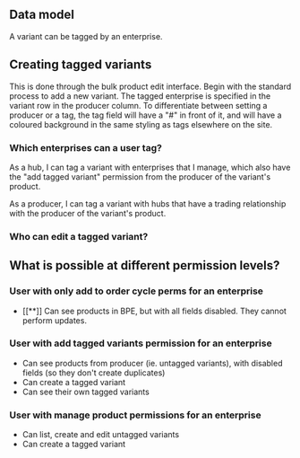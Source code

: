 ## Data model

A variant can be tagged by an enterprise.


## Creating tagged variants

This is done through the bulk product edit interface.
Begin with the standard process to add a new variant.
The tagged enterprise is specified in the variant row in the producer column.
To differentiate between setting a producer or a tag, the tag field will have a "#" in front of it, and will have a coloured background in the same styling as tags elsewhere on the site.


### Which enterprises can a user tag?

As a hub, I can tag a variant with enterprises that I manage, which also have the "add tagged variant" permission from the producer of the variant's product.

As a producer, I can tag a variant with hubs that have a trading relationship with the producer of the variant's product.


### Who can edit a tagged variant?


## What is possible at different permission levels?

### User with only add to order cycle perms for an enterprise

- [[**]] Can see products in BPE, but with all fields disabled. They cannot perform updates.


### User with add tagged variants permission for an enterprise

- Can see products from producer (ie. untagged variants), with disabled fields (so they don't create duplicates)
- Can create a tagged variant
- Can see their own tagged variants


### User with manage product permissions for an enterprise

- Can list, create and edit untagged variants
- Can create a tagged variant